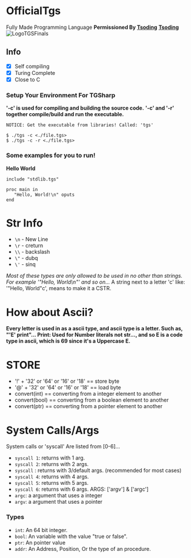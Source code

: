 # OfficialTgs
Fully Made Programming Language
**Permissioned By [Tsoding](https://gitlab.com/tsoding/)**
**[Tsoding](https://gitlab.com/tsoding/porth/-/blob/master/LICENSE)**
![LogoTGSFinals](https://user-images.githubusercontent.com/112824573/200144100-a382077c-a0a3-4ee4-8844-b3348d166939.jpg)

## Info
- [x] Self compiling
- [x] Turing Complete
- [x] Close to C 

### Setup Your Environment For TGSharp

**'-c' is used for compiling and building the source code.**
**'-c' and '-r' together compile/build and run the executable.**

```
NOTICE: Get the executable from libraries! Called: 'tgs'

$ ./tgs -c <./file.tgs>
$ ./tgs -c -r <./file.tgs>
```

### Some examples for you to run!

**Hello World**
```
include "stdlib.tgs"

proc main in
   "Hello, World!\n" oputs
end
```

# Str Info

- `\n` - New Line
- `\r` - creturn
- `\\` - backslash
- `\"` - dubq
- `\'` - sinq

*Most of these types are only allowed to be used in no other than strings.
For example '"Hello, World\n"' and so on...*
A string next to a letter 'c' like: '"Hello, World"c', means to make it a CSTR.

# How about Ascii?

**Every letter is used in as a ascii type, and ascii type is a letter. Such as, "'E' print"... Print: Used for Number literals not str..., and so E is a code type in ascii, which is 69 since it's a Uppercase E.**

# STORE

- '!' + '32' or '64' or '16' or '18' == store byte
- '@' + '32' or '64' or '16' or '18' == load byte
- convert(int) == converting from a integer element to another
- convert(bool) == converting from a boolean element to another
- convert(ptr) == converting from a pointer element to another

# System Calls/Args

System calls or 'syscall'
Are listed from [0-6]...
- `syscall 1`: returns with 1 arg.
- `syscall 2`: returns with 2 args.
- `syscall`  : returns with 3/default args. (recommended for most cases)
- `syscall 4`: returns with 4 args.
- `syscall 5`: returns with 5 args.
- `syscall 6`: returns with 6 args.
ARGS:
['argv'] & ['argc']
- `argc`: a argument that uses a integer
- `argv`: a argument that uses a pointer


### Types

- `int`: An 64 bit integer.
- `bool`: An variable with the value "true or false".
- `ptr`: An pointer value
- `addr`: An Address, Position, Or the type of an procedure.
